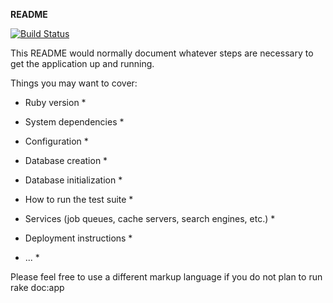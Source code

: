 **README**

[![Build Status](https://travis-ci.org/SirArslaan/happyflatmates.svg?branch=master)](https://travis-ci.org/SirArslaan/happyflatmates)

This README would normally document whatever steps are necessary to get the
application up and running.

Things you may want to cover:

* Ruby version *

* System dependencies *

* Configuration *

* Database creation *

* Database initialization *

* How to run the test suite *

* Services (job queues, cache servers, search engines, etc.) *

* Deployment instructions *

* ... *


Please feel free to use a different markup language if you do not plan to run
rake doc:app
